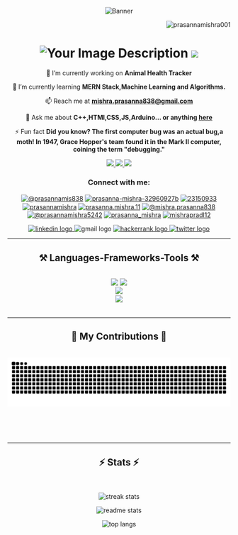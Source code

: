 <p align="center">
  
  <img src="https://user-images.githubusercontent.com/74038190/225813708-98b745f2-7d22-48cf-9150-083f1b00d6c9.gif" alt="Banner" />
</p>
<p align="right"> <img src="https://komarev.com/ghpvc/?username=prasannamishra001&label=Profile%20views&color=0e75b6&style=flat" alt="prasannamishra001" /> </p>

<h1 align="center">
  <img src="https://user-images.githubusercontent.com/74038190/216122041-518ac897-8d92-4c6b-9b3f-ca01dcaf38ee.png" alt="Your Image Description" width="80" />
    <img src="https://readme-typing-svg.herokuapp.com/?font=Righteous&size=35&center=true&vCenter=true&width=500&height=70&duration=4000&lines=Hi+There!+👋;+I'm+Prasanna+Mishra!;" />

</h1>



<div align="center">
 
 🔭 I’m currently working on **Animal Health Tracker**
 
 🌱 I’m currently learning **MERN Stack,Machine Learning and Algorithms.**

 📫 Reach me at  **mishra.prasanna838@gmail.com**

💬 Ask me about **C++,HTMl,CSS,JS,Arduino... or anything [here](https://github.com/PrasannaMishra001/myrepo/issues)**

⚡ Fun fact **Did you know? The first computer bug was an actual bug,a moth! In 1947, Grace Hopper's team found it in the Mark II computer, coining the term "debugging."**

 </div>

<div align="center"> 
  <a href="mailto:mishra.prasanna@gmail.com">
    <img src="https://img.shields.io/badge/Gmail-D14836?style=for-the-badge&logo=gmail&logoColor=white" />
  </a>
  <a href="https://www.linkedin.com/in/prasanna-mishra-32960927b/" target="_blank">
    <img src="https://img.shields.io/badge/LinkedIn-0077B5?style=for-the-badge&logo=linkedin&logoColor=white" target="_blank" />
  </a>
  <a href="https://x.com/prasannamis838" target="_blank">
    <img src="https://img.shields.io/badge/X-%23000000.svg?style=for-the-badge&logo=X&logoColor=white" target="_blank" />
  </a>
  
  <!-- <a href="" target="_blank">    
     <img src="https://img.shields.io/badge/Portfolio-FF5722?style=for-the-badge&logo=todoist&logoColor=white" target="_blank" /> 
  </a> -->
</div>

<h3 align="center">Connect with me:</h3>
<p align="center">
<a href="https://twitter.com/@prasannamis838" target="blank"><img align="center" src="https://raw.githubusercontent.com/rahuldkjain/github-profile-readme-generator/master/src/images/icons/Social/twitter.svg" alt="@prasannamis838" height="30" width="40" /></a>
<a href="https://linkedin.com/in/prasanna-mishra-32960927b" target="blank"><img align="center" src="https://raw.githubusercontent.com/rahuldkjain/github-profile-readme-generator/master/src/images/icons/Social/linked-in-alt.svg" alt="prasanna-mishra-32960927b" height="30" width="40" /></a>
<a href="https://stackoverflow.com/users/23150933" target="blank"><img align="center" src="https://raw.githubusercontent.com/rahuldkjain/github-profile-readme-generator/master/src/images/icons/Social/stack-overflow.svg" alt="23150933" height="30" width="40" /></a>
<a href="https://kaggle.com/prasannamishra" target="blank"><img align="center" src="https://raw.githubusercontent.com/rahuldkjain/github-profile-readme-generator/master/src/images/icons/Social/kaggle.svg" alt="prasannamishra" height="30" width="40" /></a>
<a href="https://instagram.com/prasanna.mishra.11" target="blank"><img align="center" src="https://raw.githubusercontent.com/rahuldkjain/github-profile-readme-generator/master/src/images/icons/Social/instagram.svg" alt="prasanna.mishra.11" height="30" width="40" /></a>
<a href="https://medium.com/@mishra.prasanna838" target="blank"><img align="center" src="https://raw.githubusercontent.com/rahuldkjain/github-profile-readme-generator/master/src/images/icons/Social/medium.svg" alt="@mishra.prasanna838" height="30" width="40" /></a>
<a href="https://www.youtube.com/c/@prasannamishra5242" target="blank"><img align="center" src="https://raw.githubusercontent.com/rahuldkjain/github-profile-readme-generator/master/src/images/icons/Social/youtube.svg" alt="@prasannamishra5242" height="30" width="40" /></a>
<a href="https://www.leetcode.com/prasanna_mishra" target="blank"><img align="center" src="https://raw.githubusercontent.com/rahuldkjain/github-profile-readme-generator/master/src/images/icons/Social/leet-code.svg" alt="prasanna_mishra" height="30" width="40" /></a>
<a href="https://auth.geeksforgeeks.org/user/mishrapradl12" target="blank"><img align="center" src="https://raw.githubusercontent.com/rahuldkjain/github-profile-readme-generator/master/src/images/icons/Social/geeks-for-geeks.svg" alt="mishrapradl12" height="30" width="40" /></a>
</p>
<div align="center">
  <a href="https://www.linkedin.com/in/prasanna-mishra-32960927b/" target="_blank">
    <img src="https://img.shields.io/static/v1?message=LinkedIn&logo=linkedin&label=Prasanna%20Mishra&color=0077B5&logoColor=white&labelColor=24a8f0&style=for-the-badge" height="35" alt="linkedin logo"  />
  </a>
  <img src="https://img.shields.io/static/v1?message=Gmail&logo=gmail&label=mishra.prasanna838@gmail.com&color=D14836&logoColor=white&labelColor=fa3939&style=for-the-badge" height="35" alt="gmail logo"  />
  <a href="https://www.hackerrank.com/profile/mishra_prasanna1" target="_blank">
    <img src="https://img.shields.io/static/v1?message=HackerRank&logo=hackerrank&label=@mishra_prasanna1&color=2EC866&logoColor=&labelColor=f0f5f1&style=for-the-badge" height="35" alt="hackerrank logo"  />
  </a>
  
  <a href="https://x.com/prasannamis838" target="_blank">
    <img src="https://img.shields.io/static/v1?message=Twitter&logo=twitter&label=@prasannamis838&color=1DA1F2&logoColor=white&labelColor=blue&style=for-the-badge" height="35" alt="twitter logo"  />
  </a>
</div>


<!-- <p align="left"> <a href="https://github.com/ryo-ma/github-profile-trophy"><img src="https://github-profile-trophy.vercel.app/?username=prasannamishra001" alt="prasannamishra001" /></a> </p> -->
 <hr/>
 
<h2 align="center">⚒️ Languages-Frameworks-Tools ⚒️</h2>
<br/>
<!-- bootstrap,mui,r,flask -->
<div align="center">
    <img src="https://skillicons.dev/icons?i=react,html,css,vscode,github,figma,kotlin,tailwind,git,mysql" />
    <img src="https://skillicons.dev/icons?i=nodejs,python,javascript,typescript,express,firebase,mongodb,c,java,nextjs" /><br>
    <img src="https://skillicons.dev/icons?i=arduino,cpp,django,bash,wordpress,windows,sublime,prisma,npm,devto" /><br>
     <img src="https://skillicons.dev/icons?i=linux,github,autocad,notion,replit,git,vim" /><br>
</div>

<br/>
<hr/>

<div align="center">
  <h2>🐍 My Contributions 🐍</h2>
  <br>
 <img src="https://raw.githubusercontent.com/PrasannaMishra001/PrasannaMishra001/output/snake.svg" alt="Snake animation" />

<br/><br/><br/>
</div>

<hr/>

<h2 align="center">⚡ Stats ⚡</h2>
<br>
<div align=center>

<p align="center">
  <img width="400" src="https://github-readme-streak-stats.herokuapp.com/?user=prasannamishra001&theme=dark" alt="streak stats" />
</p>
<p align="center">
  <img width="400" src="https://github-readme-stats.vercel.app/api?username=PrasannaMishra001&hide_title=false&hide_rank=false&show_icons=true&include_all_commits=true&count_private=true&disable_animations=false&theme=dark&locale=en&hide_border=false" alt="readme stats" />
</p>
<p align="center">
  <img width="400" src="https://github-readme-stats.vercel.app/api/top-langs?username=PrasannaMishra001&locale=en&hide_title=false&layout=compact&card_width=320&langs_count=5&theme=dark&hide_border=false" alt="top langs" />
</p>


</div>




